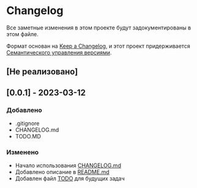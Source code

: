 # Changelog

Все заметные изменения в этом проекте будут задокументированы в этом файле.

Формат основан на [Keep a Changelog](https://keepachangelog.com/en/1.0.0/),
и этот проект придерживается [Семантического управления версиями](https://semver.org/lang/ru/).

## [Не реализовано]

## [0.0.1] - 2023-03-12

### Добавлено

- .gitignore
- CHANGELOG.md
- TODO.MD

### Изменено

- Начало использования [CHANGELOG.md](CHANGELOG.md)
- Добавлено описание в [README.md](README.md)
- Добавлен файл [TODO](TODO.md) для будущих задач
